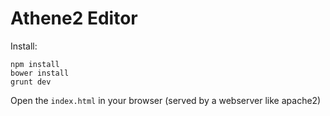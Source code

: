 Athene2 Editor
==============

Install:

```
npm install
bower install
grunt dev
```

Open the `index.html` in your browser (served by a webserver like apache2)
